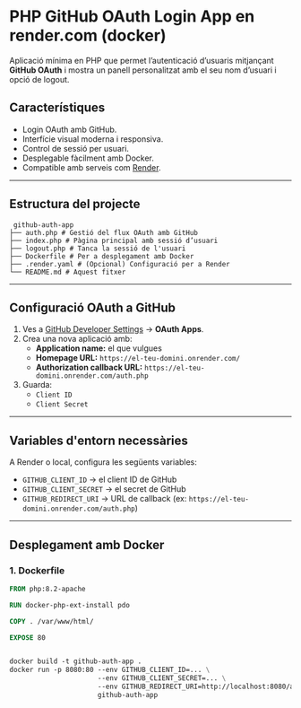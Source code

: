 # PHP GitHub OAuth Login App en render.com (docker)

Aplicació mínima en PHP que permet l’autenticació d’usuaris mitjançant **GitHub OAuth** i mostra un panell personalitzat amb el seu nom d’usuari i opció de logout.

## Característiques

- Login OAuth amb GitHub.
- Interfície visual moderna i responsiva.
- Control de sessió per usuari.
- Desplegable fàcilment amb Docker.
- Compatible amb serveis com [Render](https://render.com).

---

## Estructura del projecte

```
 github-auth-app
├── auth.php # Gestió del flux OAuth amb GitHub
├── index.php # Pàgina principal amb sessió d’usuari
├── logout.php # Tanca la sessió de l'usuari
├── Dockerfile # Per a desplegament amb Docker
├── .render.yaml # (Opcional) Configuració per a Render
└── README.md # Aquest fitxer

```
---

## Configuració OAuth a GitHub

1. Ves a [GitHub Developer Settings](https://github.com/settings/developers) → **OAuth Apps**.
2. Crea una nova aplicació amb:
   - **Application name:** el que vulgues
   - **Homepage URL:** `https://el-teu-domini.onrender.com/`
   - **Authorization callback URL:** `https://el-teu-domini.onrender.com/auth.php`
3. Guarda:
   - `Client ID`
   - `Client Secret`

---

## Variables d'entorn necessàries

A Render o local, configura les següents variables:

- `GITHUB_CLIENT_ID` → el client ID de GitHub
- `GITHUB_CLIENT_SECRET` → el secret de GitHub
- `GITHUB_REDIRECT_URI` → URL de callback (ex: `https://el-teu-domini.onrender.com/auth.php`)

---

## Desplegament amb Docker

### 1. Dockerfile

```Dockerfile
FROM php:8.2-apache

RUN docker-php-ext-install pdo

COPY . /var/www/html/

EXPOSE 80


docker build -t github-auth-app .
docker run -p 8080:80 --env GITHUB_CLIENT_ID=... \
                      --env GITHUB_CLIENT_SECRET=... \
                      --env GITHUB_REDIRECT_URI=http://localhost:8080/auth.php \
                      github-auth-app
```
